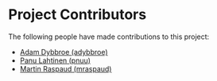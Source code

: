 # Project Contributors

The following people have made contributions to this project:

<!--- Use your GitHub account or any other personal reference URL --->
<!--- If you wish to not use your real name, please use your github username --->
<!--- The list should be alphabetical by last name if possible, with github usernames at the bottom --->

- [Adam Dybbroe (adybbroe)](https://github.com/adybbroe)
- [Panu Lahtinen (pnuu)](https://github.com/pnuu)
- [Martin Raspaud (mraspaud)](https://github.com/mraspaud)
